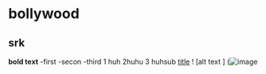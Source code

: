 # bollywood
## srk
**bold text**
-first
-secon
-third
1 huh
2huhu
3 huhsub
[title](www.apple.com)
! [alt text ] (![image](https://user-images.githubusercontent.com/127829399/228535471-3412a65a-90d6-4d30-9501-fa24fd00da3d.png)

